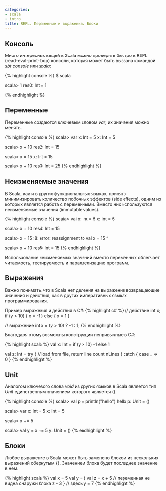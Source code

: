 ```yaml
---
categories:
- scala
- intro
title: REPL. Переменные и выражения. Блоки
---
```


## Консоль

Много интересных вещей в Scala можно проверять быстро в REPL (read-eval-print-loop) консоли, которая может быть вызвана командой *sbt console* или *scala*:

{% highlight console %}
$ scala

scala> 1
res0: Int = 1

{% endhighlight %}

## Переменные 

Переменные создаются ключевым словом *var*, их значения можно менять.

{% highlight console %}
scala> var x: Int = 5
x: Int = 5

scala> x + 10
res2: Int = 15

scala> x = 15
x: Int = 15

scala> x + 10
res3: Int = 25
{% endhighlight %}

##  Неизменяемые значения

В Scala, как и в других функциональных языках, принято минимизировать количество побочных эффектов (side effects), одним из которых является работа с переменными. Вместо них используются неизменяемые значения (immutable values).

{% highlight console %}
scala> val x: Int = 5
x: Int = 5

scala> x + 10
res4: Int = 15

scala> x = 15
<console>:8: error: reassignment to val
       x = 15
         ^

scala> x + 10
res5: Int = 15
{% endhighlight %}

Использование неизменяемых значений вместо переменных облегчает читаемость, тестируемость и параллелизацию программ.

## Выражения

Важно понимать, что в Scala нет деления на выражения возвращающие значения и действия, как в других императивных языках программирования.

Пример выражения и действия в C#:
{% highlight c# %}
// действие
int x;
if (y > 10) 
{
  x = -1
}
else
{
  x = 1
}

// выражение
int x = (y > 10) ? -1 : 1;
{% endhighlight %}

Благодаря этому возможны конструкции непривычные в C#:

{% highlight scala %}
val x: Int = if (y > 10) -1 else 1

val z: Int = try {
  // load from file, return line count
  nLines
} catch {
  case _ => 0
}
{% endhighlight %}

## Unit

Аналогом ключевого слова *void* из других языков в Scala является тип *Unit* единственным значением которого является ().

{% highlight console %}
scala> val p = println("hello")
hello
p: Unit = ()

scala> var x: Int = 5
x: Int = 5

scala> x += 5

scala> val y = x += 5
y: Unit = ()
{% endhighlight %}


## Блоки

Любое выражение в Scala может быть заменено блоком из нескольких выражений обернутым {}. Значением блока будет последнее значение в нем.

{% highlight scala %}
val x = 5
val y = {
  val z = x + 5 // переменная не видна снаружи блока
  z - 3
}
// здесь y = 7
{% endhighlight %}
